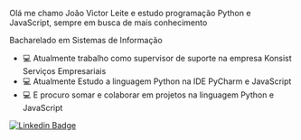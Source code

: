 Olá me chamo João Victor Leite e estudo programação Python e JavaScript, sempre em busca de mais conhecimento

Bacharelado em Sistemas de Informação

- 💻 Atualmente trabalho como supervisor de suporte na empresa Konsist Serviços Empresariais
- 💻  Atualmente Estudo a linguagem Python na IDE PyCharm e JavaScript
- 💻 E procuro somar e colaborar em projetos na linguagem Python e JavaScript

[![Linkedin Badge](https://img.shields.io/badge/-LinkedIn-blue?style=flat-square&logo=Linkedin&logoColor=white&link=https://www.linkedin.com/in/joãoVictorLeite/)](https://www.linkedin.com/in/joãoVictorLeite/)
